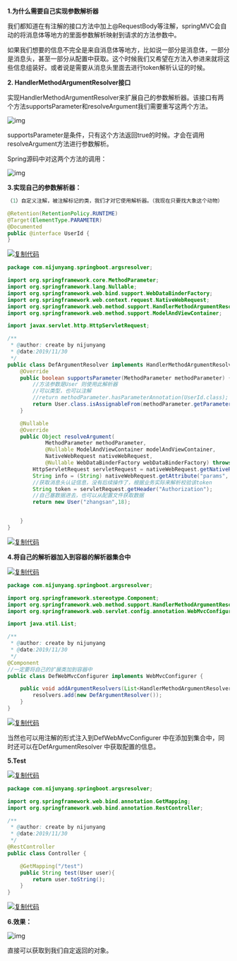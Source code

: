 **1.为什么需要自己实现参数解析器**

我们都知道在有注解的接口方法中加上@RequestBody等注解，springMVC会自动的将消息体等地方的里面参数解析映射到请求的方法参数中。

如果我们想要的信息不完全是来自消息体等地方，比如说一部分是消息体，一部分是消息头，甚至一部分从配置中获取。这个时候我们又希望在方法入参进来就将这些信息组装好。或者说是需要从消息头里面去进行token解析认证的时候。

**2. HandlerMethodArgumentResolver接口**

实现HandlerMethodArgumentResolver来扩展自己的参数解析器。该接口有两个方法supportsParameter和resolveArgument我们需要重写这两个方法。

![img](https://img2018.cnblogs.com/i-beta/1216484/201911/1216484-20191130223903358-1083946672.png)

 

 

 

supportsParameter是条件，只有这个方法返回true的时候。才会在调用resolveArgument方法进行参数解析。

Spring源码中对这两个方法的调用：

![img](https://img2018.cnblogs.com/i-beta/1216484/201911/1216484-20191130224058584-254153768.png)

 

 

 

**3.实现自己的参数解析器：**

 ```java
（1）自定义注解，被注解标记的类，我们才对它使用解析器。（我现在只要找大象这个动物）

@Retention(RetentionPolicy.RUNTIME)
@Target(ElementType.PARAMETER)
@Documented
public @interface UserId {
}
 ```

[![复制代码](https://common.cnblogs.com/images/copycode.gif)](javascript:void(0);)

```java
package com.nijunyang.springboot.argsresolver;

import org.springframework.core.MethodParameter;
import org.springframework.lang.Nullable;
import org.springframework.web.bind.support.WebDataBinderFactory;
import org.springframework.web.context.request.NativeWebRequest;
import org.springframework.web.method.support.HandlerMethodArgumentResolver;
import org.springframework.web.method.support.ModelAndViewContainer;

import javax.servlet.http.HttpServletRequest;

/**
 * @author: create by nijunyang
 * @date:2019/11/30
 */
public class DefArgumentResolver implements HandlerMethodArgumentResolver {
    @Override
    public boolean supportsParameter(MethodParameter methodParameter) {
        //方法参数是User 则使用此解析器
        //可以类型，也可以注解 
        //return methodParameter.hasParameterAnnotation(UserId.class);
        return User.class.isAssignableFrom(methodParameter.getParameterType());
    }

    @Nullable
    @Override
    public Object resolveArgument(
            MethodParameter methodParameter,
            @Nullable ModelAndViewContainer modelAndViewContainer,
            NativeWebRequest nativeWebRequest,
            @Nullable WebDataBinderFactory webDataBinderFactory) throws Exception {
        HttpServletRequest servletRequest = nativeWebRequest.getNativeRequest(HttpServletRequest.class);
        String info = (String) nativeWebRequest.getAttribute("params", NativeWebRequest.SCOPE_REQUEST);
        //获取消息头认证信息，没有后续操作了，根据业务实际来解析校验该token
        String token = servletRequest.getHeader("Authorization");
        //自己塞数据进去，也可以从配置文件获取数据
        return new User("zhangsan",18);


    }
}
```

[![复制代码](https://common.cnblogs.com/images/copycode.gif)](javascript:void(0);)

 

**4.将自己的解析器加入到容器的解析器集合中**

[![复制代码](https://common.cnblogs.com/images/copycode.gif)](javascript:void(0);)

```java
package com.nijunyang.springboot.argsresolver;

import org.springframework.stereotype.Component;
import org.springframework.web.method.support.HandlerMethodArgumentResolver;
import org.springframework.web.servlet.config.annotation.WebMvcConfigurer;

import java.util.List;

/**
 * @author: create by nijunyang
 * @date:2019/11/30
 */
@Component
//一定要将自己的扩展类加到容器中
public class DefWebMvcConfigurer implements WebMvcConfigurer {

    public void addArgumentResolvers(List<HandlerMethodArgumentResolver> resolvers) {
        resolvers.add(new DefArgumentResolver());
    }
}
```

[![复制代码](https://common.cnblogs.com/images/copycode.gif)](javascript:void(0);)

当然也可以用注解的形式注入到DefWebMvcConfigurer 中在添加到集合中，同时还可以在DefArgumentResolver 中获取配置的信息。

**5.Test**

[![复制代码](https://common.cnblogs.com/images/copycode.gif)](javascript:void(0);)

```java
package com.nijunyang.springboot.argsresolver;

import org.springframework.web.bind.annotation.GetMapping;
import org.springframework.web.bind.annotation.RestController;

/**
 * @author: create by nijunyang
 * @date:2019/11/30
 */
@RestController
public class Controller {

    @GetMapping("/test")
    public String test(User user){
        return user.toString();
    }
}
```

[![复制代码](https://common.cnblogs.com/images/copycode.gif)](javascript:void(0);)

**6.效果：**

![img](https://img2018.cnblogs.com/i-beta/1216484/201911/1216484-20191130224849215-697273957.png)

 

直接可以获取到我们自定返回的对象。